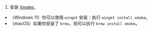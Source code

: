 1. 安装 [Xmake](https://xmake.io/#/zh-cn/guide/installation)。
  - （Windows 11）你可以使用 `winget` 安装：执行 `winget install xmake`。
  - （macOS）如果你安装了 `brew`，则可以执行 `brew install xmake`。
